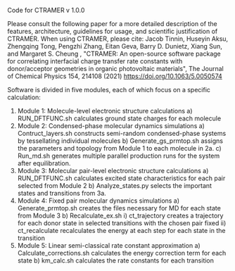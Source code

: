 Code for CTRAMER v 1.0.0

Please consult the following paper for a more detailed description of the features, architecture, guidelines for usage, and scientific justification of CTRAMER. When using CTRAMER, please cite:
	Jacob Tinnin, Huseyin Aksu, Zhengqing Tong, Pengzhi Zhang, Eitan Geva, Barry D. Dunietz, Xiang Sun, and Margaret S. Cheung , "CTRAMER: An open-source software package for correlating interfacial charge transfer rate constants with donor/acceptor geometries in organic photovoltaic materials", The Journal of Chemical Physics 154, 214108 (2021) https://doi.org/10.1063/5.0050574

Software is divided in five modules, each of which focus on a specific calculation:
1)	Module 1: Molecule-level electronic structure calculations
	a)	RUN_DFTFUNC.sh calculates ground state charges for each molecule
2)	Module 2: Condensed-phase molecular dynamics simulations
	a)	Contruct_layers.sh constructs semi-random condensed-phase systems by tessellating individual molecules
	b)	Generate_gs_prmtop.sh assigns the parameters and topology from Module 1 to each molecule in 2a.
	c)	Run_md.sh generates multiple parallel production runs for the system after equilibration.
3)	Module 3: Molecular pair-level electronic structure calculations
	a)	RUN_DFTFUNC.sh calculates excited state characteristics for each pair selected from Module 2
	b)	Analyze_states.py selects the important states and transitions from 3a.
4)	Module 4: Fixed pair molecular dynamics simulations
	a)	Generate_prmtop.sh creates the files necessary for MD for each state from Module 3
	b)	Recalculate_ex.sh
		i)	ct_trajectory creates a trajectory for each donor state in selected transitions with the chosen pair fixed
		ii)	ct_recalculate recalculates the energy at each step for each state in the transition
5)	Module 5: Linear semi-classical rate constant approximation
	a)	Calculate_corrections.sh calculates the energy correction term for each state
	b)	km_calc.sh calculates the rate constants for each transition
